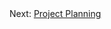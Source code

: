 <br><br>
Next: [Project Planning](https://github.com/Nahvin00/TRASE-Trademark-Similarity-Identification/edit/main/PMP/B_PROJECT_PLANNING.md)
